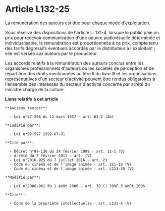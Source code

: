 # Article L132-25

La rémunération des auteurs est due pour chaque mode d'exploitation. 

Sous réserve des dispositions de l'article L. 131-4, lorsque le public paie un prix pour recevoir communication d'une oeuvre
audiovisuelle déterminée et individualisable, la rémunération est proportionnelle à ce prix, compte tenu des tarifs
dégressifs éventuels accordés par le distributeur à l'exploitant ; elle est versée aux auteurs par le producteur. 

Les accords relatifs à la rémunération des auteurs conclus entre les organismes professionnels d'auteurs ou les sociétés de
perception et de répartition des droits mentionnées au titre II du livre III et les organisations représentatives d'un
secteur d'activité peuvent être rendus obligatoires à l'ensemble des intéressés du secteur d'activité concerné par arrêté du
ministre chargé de la culture.

**Liens relatifs à cet article**

	**Anciens textes**:

	  - Loi n°57-298 du 11 mars 1957 - art. 63-2 (Ab)

	**Codifié par**:

	  - Loi n°92-597 1992-07-01

	**Cité par**:

	  - Décret n°99-130 du 24 février 1999 - art. 11-1 (V)
	  - Arrêté du 7 février 2011 - art. (V)
	  - Loi n°2016-925 du 7 juillet 2016 - art. 21
	  - Code du cinéma et de l'image animée - art. 211-18 (V)
	  - Code du cinéma et de l'image animée - art. L213-36 (V)

	**Modifié par**:

	  - Loi n°2006-961 du 1 août 2006 - art. 38 () JORF 3 août 2006

	**Cite**:

	  - Code de la propriété intellectuelle - art. L131-4 (V)
